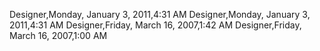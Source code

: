 ﻿Designer,Monday, January 3, 2011,4:31 AMDesigner,Monday, January 3, 2011,4:31 AMDesigner,Friday, March 16, 2007,1:42 AMDesigner,Friday, March 16, 2007,1:00 AM